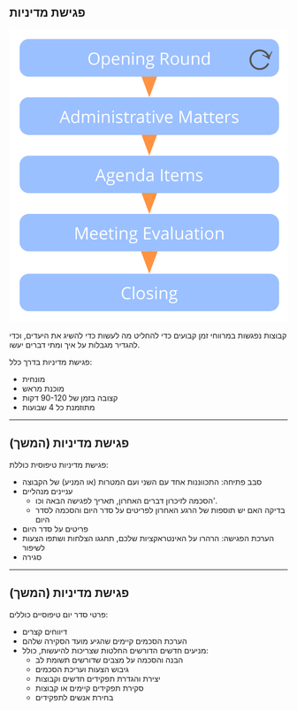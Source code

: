 ## פגישת מדיניות

![right,fit](img/meetings/governance-meeting.png)

קבוצות נפגשות במרווחי זמן קבועים כדי להחליט מה לעשות כדי להשיג את היעדים, וכדי להגדיר מגבלות על איך ומתי דברים יעשו.

פגישת מדיניות בדרך כלל:

- מונחית 
- מוכנת מראש 
- קצובה בזמן של 90-120 דקות
- מתוזמנת כל 4 שבועות

* * *

## פגישת מדיניות (המשך)

פגישת מדיניות טיפוסית כוללת:

- סבב פתיחה: התכווננות אחד עם השני ועם המטרות (או המניע) של הקבוצה
- עניינים מנהליים 
    - הסכמה לזיכרון דברים האחרון, תאריך לפגישה הבאה וכו'.
    - בדיקה האם יש תוספות של הרגע האחרון לפריטים על סדר היום והסכמה לסדר היום
- פריטים על סדר היום 
- הערכת הפגישה: הרהרו על האינטראקציות שלכם, תחגגו הצלחות ושתפו הצעות לשיפור
- סגירה

* * *

## פגישת מדיניות (המשך)

פרטי סדר יום טיפוסיים כוללים:

- דיווחים קצרים 
- הערכת הסכמים קיימים שהגיע מועד הסקירה שלהם
- מניעים חדשים הדורשים החלטות שצריכות להיעשות, כולל: 
    - הבנה והסכמה על מצבים שדורשים תשומת לב 
    - גיבוש הצעות ועריכת הסכמים 
    - יצירת והגדרת תפקידים חדשים וקבוצות 
    - סקירת תפקידים קיימים או קבוצות
    - בחירת אנשים לתפקידים